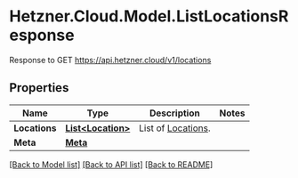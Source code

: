 # Hetzner.Cloud.Model.ListLocationsResponse
Response to GET https://api.hetzner.cloud/v1/locations

## Properties

Name | Type | Description | Notes
------------ | ------------- | ------------- | -------------
**Locations** | [**List&lt;Location&gt;**](Location.md) | List of [Locations](#locations). | 
**Meta** | [**Meta**](Meta.md) |  | 

[[Back to Model list]](../../README.md#documentation-for-models) [[Back to API list]](../../README.md#documentation-for-api-endpoints) [[Back to README]](../../README.md)

